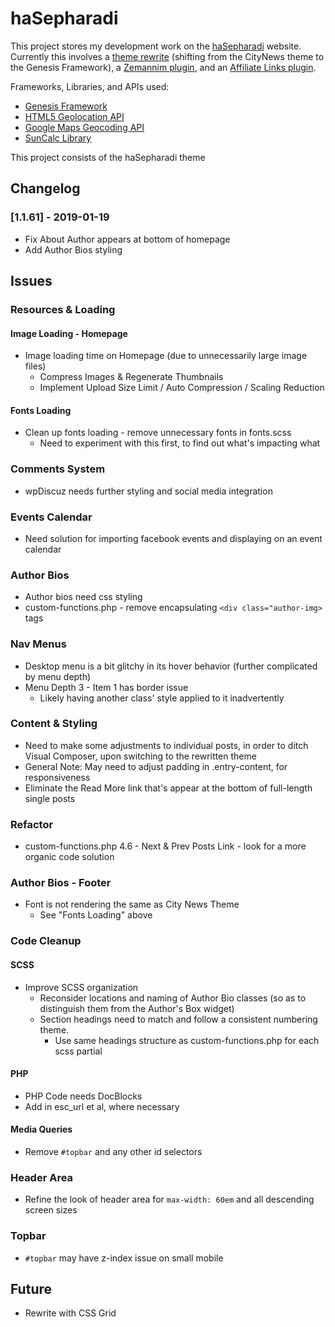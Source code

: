 # haSepharadi

This project stores my development work on the [haSepharadi](https://hasepharadi.com) website. Currently this involves a [theme rewrite](themes/haSepharadi) (shifting from the CityNews theme to the Genesis Framework), a [Zemannim plugin](plugins/luna-zemanim-widget), and an [Affiliate Links plugin](plugins/luna-affiliates-widget).

Frameworks, Libraries, and APIs used:
* [Genesis Framework](https://www.studiopress.com/features/)
* [HTML5 Geolocation API](https://developer.mozilla.org/en-US/docs/Web/API/Geolocation_API)
* [Google Maps Geocoding API](https://developers.google.com/maps/documentation/geocoding/intro)
* [SunCalc Library](https://github.com/mourner/suncalc)

This project consists of the haSepharadi theme
## Changelog

### [1.1.61] - 2019-01-19
* Fix About Author appears at bottom of homepage
* Add Author Bios styling

## Issues

### Resources & Loading

#### Image Loading - Homepage
* Image loading time on Homepage (due to unnecessarily large image files)
    * Compress Images & Regenerate Thumbnails
    * Implement Upload Size Limit / Auto Compression / Scaling Reduction

#### Fonts Loading
* Clean up fonts loading - remove unnecessary fonts in fonts.scss
    * Need to experiment with this first, to find out what's impacting what

### Comments System
* wpDiscuz needs further styling and social media integration

### Events Calendar
* Need solution for importing facebook events and displaying on an event calendar

### Author Bios
* Author bios need css styling
* custom-functions.php - remove encapsulating `<div class="author-img>` tags

### Nav Menus
* Desktop menu is a bit glitchy in its hover behavior (further complicated by menu depth)
* Menu Depth 3 - Item 1 has border issue
    * Likely having another class' style applied to it inadvertently

### Content & Styling
* Need to make some adjustments to individual posts, in order to ditch Visual Composer, upon switching to the rewritten theme
* General Note: May need to adjust padding in .entry-content, for responsiveness
* Eliminate the Read More link that's appear at the bottom of full-length single posts

### Refactor
* custom-functions.php
    4.6 - Next & Prev Posts Link - look for a more organic code solution

### Author Bios - Footer
* Font is not rendering the same as City News Theme
    * See "Fonts Loading" above

### Code Cleanup

#### SCSS
* Improve SCSS organization
    * Reconsider locations and naming of Author Bio classes (so as to distinguish them from the Author's Box widget)
    * Section headings need to match and follow a consistent numbering theme.
        * Use same headings structure as custom-functions.php for each scss partial

#### PHP
* PHP Code needs DocBlocks
* Add in esc_url et al, where necessary

#### Media Queries
* Remove `#topbar` and any other id selectors

### Header Area
* Refine the look of header area for `max-width: 60em` and all descending screen sizes

### Topbar
* `#topbar` may have z-index issue on small mobile


## Future
* Rewrite with CSS Grid

[1.1.7]: https://github.com/lunacodes/hasepharadi/compare/master@%7B1day%7D...master
